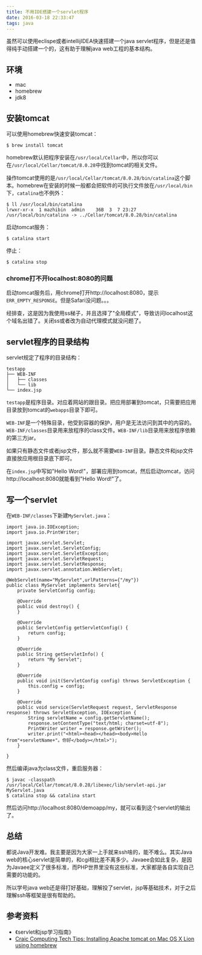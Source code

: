 ```yaml
---
title: 不用IDE搭建一个servlet程序
date: 2016-03-18 22:33:47
tags: java
---
```


虽然可以使用eclispe或者intellijIDEA快速搭建一个java servlet程序，但是还是值得纯手动搭建一个的，这有助于理解java web工程的基本结构。

## 环境
- mac
- homebrew
- jdk8

## 安装tomcat
可以使用homebrew快速安装tomcat：

    $ brew install tomcat

homebrew默认把程序安装在`/usr/local/Cellar`中，所以你可以在`/usr/local/Cellar/tomcat/8.0.28`中找到tomcat的相关文件。

操作tomcat使用的是`/usr/local/Cellar/tomcat/8.0.28/bin/catalina`这个脚本。homebrew在安装的时候一般都会把软件的可执行文件放在`/usr/local/bin`下，`catalina`也不例外：

```
$ ll /usr/local/bin/catalina
lrwxr-xr-x  1 mazhibin  admin    36B  3  7 23:27 /usr/local/bin/catalina -> ../Cellar/tomcat/8.0.28/bin/catalina
```

启动tomcat服务：

    $ catalina start

停止：

    $ catalina stop

### chrome打不开localhost:8080的问题
启动tomcat服务后，用chrome打开http://localhost:8080，提示`ERR_EMPTY_RESPONSE`。但是Safari没问题。。。

经排查，这是因为我使用ss梯子，并且选择了"全局模式"，导致访问localhost这个域名出错了。关闭ss或者改为自动代理模式就没问题了。

## servlet程序的目录结构
servlet规定了程序的目录结构：

```
testapp
├── WEB-INF
│   ├── classes
│   └── lib
└── index.jsp
```

`testapp`是程序目录。对应着网站的跟目录。把应用部署到tomcat，只需要把应用目录放到tomcat的`webapps`目录下即可。

`WEB-INF`是一个特殊目录，他受到容器的保护，用户是无法访问到其中的内容的。`WEB-INF/classes`目录用来放程序的class文件。`WEB-INF/lib`目录用来放程序依赖的第三方jar。

如果只有静态文件或者jsp文件，那么就不需要`WEB-INF`目录。静态文件和jsp文件直接放应用根目录底下即可。

在`index.jsp`中写如"Hello Word!"，部署应用到tomcat，然后启动tomcat，访问http://localhost:8080就能看到"Hello Word!"了。

## 写一个servlet
在`WEB-INF/classes`下新建`MyServlet.java`：

```
import java.io.IOException;
import java.io.PrintWriter;

import javax.servlet.Servlet;
import javax.servlet.ServletConfig;
import javax.servlet.ServletException;
import javax.servlet.ServletRequest;
import javax.servlet.ServletResponse;
import javax.servlet.annotation.WebServlet;

@WebServlet(name="MyServlet",urlPatterns={"/my"})
public class MyServlet implements Servlet{
    private ServletConfig config;
    
    @Override
    public void destroy() {
    }

    @Override
    public ServletConfig getServletConfig() {
        return config;
    }

    @Override
    public String getServletInfo() {
        return "My Servlet";
    }

    @Override
    public void init(ServletConfig config) throws ServletException {
        this.config = config;
    }

    @Override
    public void service(ServletRequest request, ServletResponse response) throws ServletException, IOException {
        String servletName = config.getServletName();
        response.setContentType("text/html; charset=utf-8");
        PrintWriter writer = response.getWriter();
        writer.print("<html><head></head><body>Hello from"+servletName+"。你好</body></html>");
    }
    
}
```

然后编译java为class文件，重启服务器：

```
$ javac -classpath /usr/local/Cellar/tomcat/8.0.28/libexec/lib/servlet-api.jar MyServlet.java
$ catalina stop && catalina start
```

然后访问http://localhost:8080/demoapp/my，就可以看到这个servlet的输出了。

## 总结
都说Java开发难。我主要是因为大家一上手就来ssh啥的，能不难么。其实Java web的核心servlet是简单的，和cgi相比差不离多少。Javaee会如此复杂，是因为Javaee定义了很多标准，而PHP世界里没有这些标准，大家都是各自实现自己需要的功能的。

所以学号java web还是得打好基础，理解投了servlet，jsp等基础技术，对于之后理解ssh等框架是很有帮助的。

## 参考资料
- 《servlet和jsp学习指南》
-  [Craic Computing Tech Tips: Installing Apache tomcat on Mac OS X Lion using homebrew](http://craiccomputing.blogspot.com/2012/07/installing-apache-tomcat-on-mac-os-x.html)
